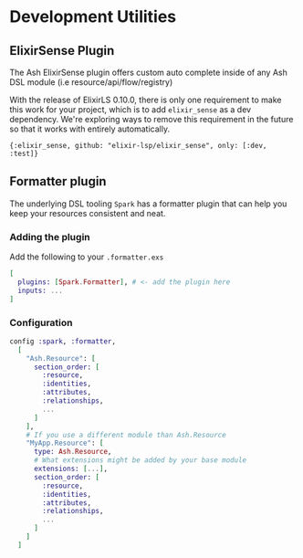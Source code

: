 # Development Utilities

## ElixirSense Plugin

The Ash ElixirSense plugin offers custom auto complete inside of any Ash DSL module (i.e resource/api/flow/registry)

With the release of ElixirLS 0.10.0, there is only one requirement to make this work for your project, which is to add `elixir_sense`
as a dev dependency. We're exploring ways to remove this requirement in the future so that it works with entirely automatically.

`{:elixir_sense, github: "elixir-lsp/elixir_sense", only: [:dev, :test]}`

## Formatter plugin

The underlying DSL tooling `Spark` has a formatter plugin that can help you keep your resources consistent and neat.

### Adding the plugin

Add the following to your `.formatter.exs`

```elixir
[
  plugins: [Spark.Formatter], # <- add the plugin here
  inputs: ...
]
```

### Configuration

```elixir
config :spark, :formatter,
  [
    "Ash.Resource": [
      section_order: [
        :resource,
        :identities,
        :attributes,
        :relationships,
        ...
      ]
    ],
    # If you use a different module than Ash.Resource
    "MyApp.Resource": [
      type: Ash.Resource,
      # What extensions might be added by your base module
      extensions: [...],
      section_order: [
        :resource,
        :identities,
        :attributes,
        :relationships,
        ...
      ]
    ]
  ]
```
